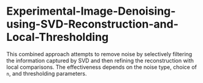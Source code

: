 # Experimental-Image-Denoising-using-SVD-Reconstruction-and-Local-Thresholding
This combined approach attempts to remove noise by selectively filtering the information captured by SVD and then refining the reconstruction with local comparisons. The effectiveness depends on the noise type, choice of ```n```, and thresholding parameters.
